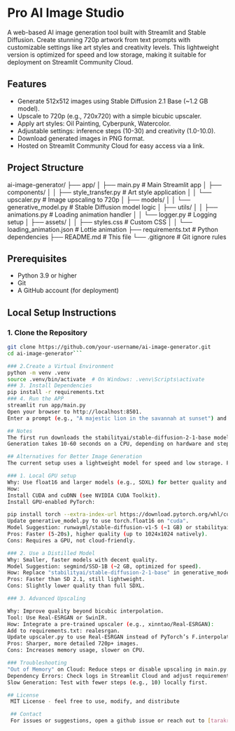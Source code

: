 # Pro AI Image Studio

A web-based AI image generation tool built with Streamlit and Stable Diffusion. Create stunning 720p artwork from text prompts with customizable settings like art styles and creativity levels. This lightweight version is optimized for speed and low storage, making it suitable for deployment on Streamlit Community Cloud.

## Features
- Generate 512x512 images using Stable Diffusion 2.1 Base (~1.2 GB model).
- Upscale to 720p (e.g., 720x720) with a simple bicubic upscaler.
- Apply art styles: Oil Painting, Cyberpunk, Watercolor.
- Adjustable settings: inference steps (10-30) and creativity (1.0-10.0).
- Download generated images in PNG format.
- Hosted on Streamlit Community Cloud for easy access via a link.

## Project Structure
ai-image-generator/
├── app/
│   ├── main.py              # Main Streamlit app
│   ├── components/
│   │   ├── style_transfer.py  # Art style application
│   │   └── upscaler.py       # Image upscaling to 720p
│   ├── models/
│   │   └── generative_model.py  # Stable Diffusion model logic
│   ├── utils/
│   │   ├── animations.py    # Loading animation handler
│   │   └── logger.py        # Logging setup
│   ├── assets/
│   │   ├── styles.css       # Custom CSS
│   │   └── loading_animation.json  # Lottie animation
├── requirements.txt         # Python dependencies
├── README.md               # This file
└── .gitignore              # Git ignore rules


## Prerequisites
- Python 3.9 or higher
- Git
- A GitHub account (for deployment)

## Local Setup Instructions

### 1. Clone the Repository
```bash
git clone https://github.com/your-username/ai-image-generator.git
cd ai-image-generator```

### 2.Create a Virtual Environment
python -m venv .venv
source .venv/bin/activate  # On Windows: .venv\Scripts\activate
### 3. Install Dependencies
pip install -r requirements.txt
### 4. Run the APP
streamlit run app/main.py
Open your browser to http://localhost:8501.
Enter a prompt (e.g., "A majestic lion in the savannah at sunset") and click "Generate Masterpiece".

## Notes 
The first run downloads the stabilityai/stable-diffusion-2-1-base model (~1.2 GB) to your Hugging Face cache (~/.cache/huggingface/hub).
Generation takes 10-60 seconds on a CPU, depending on hardware and steps.

## Alternatives for Better Image Generation
The current setup uses a lightweight model for speed and low storage. For higher quality or faster generation, consider these alternatives

### 1. Local GPU setup
Why: Use float16 and larger models (e.g., SDXL) for better quality and speed.
How:
Install CUDA and cuDNN (see NVIDIA CUDA Toolkit).
Install GPU-enabled PyTorch:

pip install torch --extra-index-url https://download.pytorch.org/whl/cu118
Update generative_model.py to use torch.float16 on "cuda".
Model Suggestion: runwayml/stable-diffusion-v1-5 (~1 GB) or stabilityai/stable-diffusion-xl-base-1.0 (~5 GB).
Pros: Faster (5-20s), higher quality (up to 1024x1024 natively).
Cons: Requires a GPU, not cloud-friendly.

### 2. Use a Distilled Model
Why: Smaller, faster models with decent quality.
Model Suggestion: segmind/SSD-1B (~2 GB, optimized for speed).
How: Replace "stabilityai/stable-diffusion-2-1-base" in generative_model.py with "segmind/SSD-1B".
Pros: Faster than SD 2.1, still lightweight.
Cons: Slightly lower quality than full SDXL.

### 3. Advanced Upscaling

Why: Improve quality beyond bicubic interpolation.
Tool: Use Real-ESRGAN or SwinIR.
How: Integrate a pre-trained upscaler (e.g., xinntao/Real-ESRGAN):
Add to requirements.txt: realesrgan.
Update upscaler.py to use Real-ESRGAN instead of PyTorch’s F.interpolate.
Pros: Sharper, more detailed 720p+ images.
Cons: Increases memory usage, slower on CPU.

### Troubleshooting
"Out of Memory" on Cloud: Reduce steps or disable upscaling in main.py.
Dependency Errors: Check logs in Streamlit Cloud and adjust requirements.txt.
Slow Generation: Test with fewer steps (e.g., 10) locally first.

## License
 MIT License - feel free to use, modify, and distribute

 ## Contact 
 For issues or suggestions, open a github issue or reach out to [tarakram9141@gmail.com].
